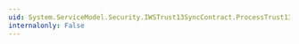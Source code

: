 ```yaml
---
uid: System.ServiceModel.Security.IWSTrust13SyncContract.ProcessTrust13Issue(System.ServiceModel.Channels.Message)
internalonly: False
---
```

